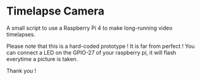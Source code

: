 # Timelapse Camera
 A small script to use a Raspberry Pi 4 to make long-running video timelapses.

Please note that this is a hard-coded prototype ! It is far from perfect !
You can connect a LED on the GPIO-27 of your raspberry pi, it will flash everytime a picture is taken.

Thank you !